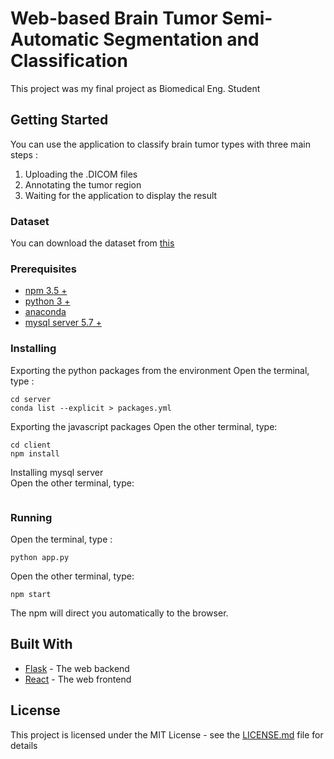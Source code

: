 # Web-based Brain Tumor Semi-Automatic Segmentation and Classification 

This project was my final project as Biomedical Eng. Student 

## Getting Started

You can use the application to classify brain tumor types with three main steps : 
1. Uploading the .DICOM files 
2. Annotating the tumor region
3. Waiting for the application to display the result

### Dataset
You can download the dataset from [this](https://drive.google.com/drive/folders/1xMq05zgyZy3ewrHhwAa5heKsnZy2afXp)


### Prerequisites
- [npm 3.5 +](https://www.npmjs.com/)
- [python 3 +](https://www.python.org/downloads/)
- [anaconda](https://www.anaconda.com/)
- [mysql server 5.7 +](https://dev.mysql.com/downloads/mysql/)

### Installing

Exporting the python packages from the environment
Open the terminal, type : 

```
cd server
conda list --explicit > packages.yml

```

Exporting the javascript packages 
Open the other terminal, type:

```
cd client
npm install
```

Installing mysql server  
Open the other terminal, type:

```

```

### Running
Open the terminal, type : 

```
python app.py

```

Open the other terminal, type:

```
npm start
```

The npm will direct you automatically to the browser.

## Built With

* [Flask](http://flask.pocoo.org/) - The web backend
* [React](https://reactjs.org/) - The web frontend

## License

This project is licensed under the MIT License - see the [LICENSE.md](LICENSE.md) file for details

